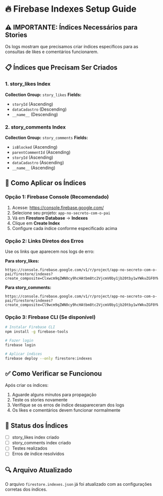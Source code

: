 # 🔥 Firebase Indexes Setup Guide

## ⚠️ IMPORTANTE: Índices Necessários para Stories

Os logs mostram que precisamos criar índices específicos para as consultas de likes e comentários funcionarem.

## 📋 Índices que Precisam Ser Criados

### 1. story_likes Index
**Collection Group:** `story_likes`
**Fields:**
- `storyId` (Ascending)
- `dataCadastro` (Descending) 
- `__name__` (Descending)

### 2. story_comments Index  
**Collection Group:** `story_comments`
**Fields:**
- `isBlocked` (Ascending)
- `parentCommentId` (Ascending)
- `storyId` (Ascending)
- `dataCadastro` (Ascending)
- `__name__` (Ascending)

## 🚀 Como Aplicar os Índices

### Opção 1: Firebase Console (Recomendado)
1. Acesse: https://console.firebase.google.com/
2. Selecione seu projeto: `app-no-secreto-com-o-pai`
3. Vá em **Firestore Database** → **Indexes**
4. Clique em **Create Index**
5. Configure cada índice conforme especificado acima

### Opção 2: Links Diretos dos Erros
Use os links que aparecem nos logs de erro:

**Para story_likes:**
```
https://console.firebase.google.com/v1/r/project/app-no-secreto-com-o-pai/firestore/indexes?create_composite=Clxwcm9qZWN0cy9hcHAtbm8tc2VjcmV0by1jb20tby1wYWkvZGF0YWJhc2VzLyhkZWZhdWx0KS9jb2xsZWN0aW9uR3JvdXBzL3N0b3J5X2xpa2VzL2luZGV4ZXMvXxABGgsKB3N0b3J5SWQQARoQCgxkYXRhQ2FkYXN0cm8QAhoMCghfX25hbWVfXxACDEBUG
```

**Para story_comments:**
```
https://console.firebase.google.com/v1/r/project/app-no-secreto-com-o-pai/firestore/indexes?create_composite=Cl9wcm9qZWN0cy9hcHAtbm8tc2VjcmV0by1jb20tby1wYWkvZGF0YWJhc2VzLyhkZWZhdWx0KS9jb2xsZWN0aW9uR3JvdXBzL3N0b3J5X2NvbW1lbnRzL2luZGV4ZXMvXxABGg0KCWlzQmxvY2tlZBABGhMKD3BhcmVudENvbW1lbnRJZBABGgsKB3N0b3J5SWQQARoQCgxkYXRhQ2FkYXN0cm8QARoMCghfX25hbWVfXxABDEBUG
```

### Opção 3: Firebase CLI (Se disponível)
```bash
# Instalar Firebase CLI
npm install -g firebase-tools

# Fazer login
firebase login

# Aplicar índices
firebase deploy --only firestore:indexes
```

## ✅ Como Verificar se Funcionou

Após criar os índices:
1. Aguarde alguns minutos para propagação
2. Teste os stories novamente
3. Verifique se os erros de índice desapareceram dos logs
4. Os likes e comentários devem funcionar normalmente

## 📝 Status dos Índices

- [ ] story_likes index criado
- [ ] story_comments index criado  
- [ ] Testes realizados
- [ ] Erros de índice resolvidos

## 🔍 Arquivo Atualizado

O arquivo `firestore.indexes.json` já foi atualizado com as configurações corretas dos índices.